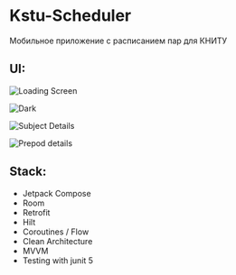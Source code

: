 # Kstu-Scheduler
Мобильное приложение с расписанием пар для КНИТУ
## UI:

![Loading Screen](https://github.com/user-attachments/assets/ca438a25-55d2-4841-b970-bf6eb27d2ccc)

![Dark](https://github.com/user-attachments/assets/b641c457-4d1e-436f-89fd-a2265382ca31)

![Subject Details](https://github.com/user-attachments/assets/7b46a534-f40a-4348-8c81-62468e886982)

![Prepod details](https://github.com/user-attachments/assets/92fab9b5-ea02-4b3a-9917-33da07e4d26a)


## Stack:
* Jetpack Compose
* Room
* Retrofit
* Hilt
* Coroutines / Flow
* Clean Architecture
* MVVM
* Testing with junit 5

